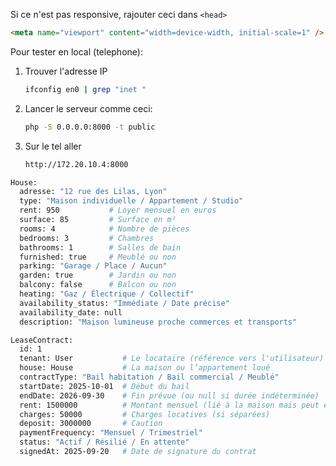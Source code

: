 Si ce n'est pas responsive, rajouter ceci dans `<head>` 
```html
<meta name="viewport" content="width=device-width, initial-scale=1" />
```


Pour tester en local (telephone):

1. Trouver l'adresse IP
    ```bash
    ifconfig en0 | grep "inet "
    ```
2. Lancer le serveur comme ceci:
    ```bash
    php -S 0.0.0.0:8000 -t public
    ```
3. Sur le tel aller
    ```bash
    http://172.20.10.4:8000
    ```

```bash
House:
  adresse: "12 rue des Lilas, Lyon"
  type: "Maison individuelle / Appartement / Studio"
  rent: 950           # Loyer mensuel en euros
  surface: 85         # Surface en m²
  rooms: 4            # Nombre de pièces
  bedrooms: 3         # Chambres
  bathrooms: 1        # Salles de bain
  furnished: true     # Meublé ou non
  parking: "Garage / Place / Aucun"
  garden: true        # Jardin ou non
  balcony: false      # Balcon ou non
  heating: "Gaz / Électrique / Collectif"
  availability_status: "Immédiate / Date précise"
  availability_date: null 
  description: "Maison lumineuse proche commerces et transports"
```

```bash
LeaseContract:
  id: 1
  tenant: User           # Le locataire (référence vers l'utilisateur)
  house: House           # La maison ou l’appartement loué
  contractType: "Bail habitation / Bail commercial / Meublé"
  startDate: 2025-10-01  # Début du bail
  endDate: 2026-09-30    # Fin prévue (ou null si durée indéterminée)
  rent: 1500000          # Montant mensuel (lié à la maison mais peut être fixé dans le contrat)
  charges: 50000         # Charges locatives (si séparées)
  deposit: 3000000       # Caution
  paymentFrequency: "Mensuel / Trimestriel"
  status: "Actif / Résilié / En attente"
  signedAt: 2025-09-20   # Date de signature du contrat
```
